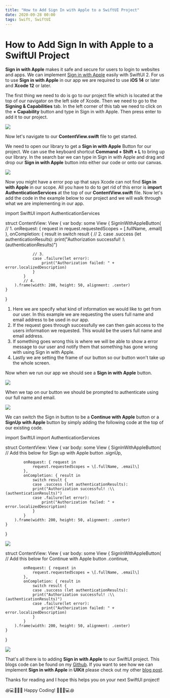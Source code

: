 ```yaml
---
title: "How to Add Sign In with Apple to a SwiftUI Project"
date: 2020-09-28 00:00
tags: Swift, SwiftUI
---
```

# How to Add Sign In with Apple to a SwiftUI Project

**Sign in with Apple** makes it safe and secure for users to login to websites and apps. We can implement [Sign in with Apple](https://developer.apple.com/documentation/sign_in_with_apple?language=data) easily with SwiftUI 2. For us to use **Sign in with Apple** in our app we are required to use **iOS 14** or later and **Xcode 12** or later.

The first thing we need to do is go to our project file which is located at the top of our navigator on the left side of Xcode. Then we need to go to the **Signing & Capabilities** tab. In the left corner of this tab we need to click on the **+ Capability** button and type in Sign in with Apple. Then press enter to add it to our project.

![](https://swifttom.com/wp-content/uploads/2020/09/screen-shot-2020-09-28-at-12.13.37-pm.png?w=1024)

Now let's navigate to our **ContentView.swift** file to get started.

We need to open our library to get a **Sign in with Apple** Button for our project. We can use the keyboard shortcut **Command + Shift + L** to bring up our library. In the search bar we can type in Sign in with Apple and drag and drop our **Sign in with Apple** button into either our code or onto our canvas.

![](https://swifttom.com/wp-content/uploads/2020/09/screen-shot-2020-09-28-at-10.29.10-am.png?w=1024)

Now you might have a error pop up that says Xcode can not find **Sign in with Apple** in our scope. All you have to do to get rid of this error is **import AuthenticationServices** at the top of our **ContentView.swift** file. Now let's add the code in the example below to our project and we will walk through what we are implementing in our app.

import SwiftUI
import AuthenticationServices

struct ContentView: View {
    var body: some View {
        SignInWithAppleButton(
            // 1.
            onRequest: { request in
                request.requestedScopes = \[.fullName, .email\]
            },
            onCompletion: { result in
                switch result {
                // 2.
                case .success (let authenticationResults):
                print("Authorization successful! :\\(authenticationResults)")

                // 3.
                case .failure(let error):
                    print("Authorization failed: " + error.localizedDescription)
                }
            }
            // 4.
        ).frame(width: 200, height: 50, alignment: .center)
    }
}

1. Here we are specify what kind of information we would like to get from our user. In this example we are requesting the users full name and email address to be used in our app.
2. If the request goes through successfully we can then gain access to the users information we requested. This would be the users full name and email address.
3. If something goes wrong this is where we will be able to show a error message to our user and notify them that something has gone wrong with using Sign in with Apple.
4. Lastly we are setting the frame of our button so our button won't take up the whole screen.

Now when we run our app we should see a **Sign in with Apple** button.

![](https://swifttom.com/wp-content/uploads/2020/09/simulator-screen-shot-iphone-11-pro-2020-09-28-at-12.06.50.png?w=473)

When we tap on our button we should be prompted to authenticate using our full name and email.

![](https://swifttom.com/wp-content/uploads/2020/09/simulator-screen-shot-iphone-11-pro-2020-09-28-at-12.24.44-1.png?w=473)

We can switch the Sign in button to be a **Continue with Apple** button or a **SignUp with Apple** button by simply adding the following code at the top of our existing code.

import SwiftUI
import AuthenticationServices

struct ContentView: View {
    var body: some View {
        SignInWithAppleButton(
            // Add this below for Sign up with Apple button
            .signUp,
            
            onRequest: { request in
                request.requestedScopes = \[.fullName, .email\]
            },
            onCompletion: { result in
                switch result {
                case .success (let authenticationResults):
                print("Authorization successful! :\\(authenticationResults)")
                case .failure(let error):
                    print("Authorization failed: " + error.localizedDescription)
                }
            }
        ).frame(width: 200, height: 50, alignment: .center)
    }
}

![](https://swifttom.com/wp-content/uploads/2020/09/simulator-screen-shot-iphone-11-pro-2020-09-28-at-12.45.07.png?w=473)

struct ContentView: View {
    var body: some View {
        SignInWithAppleButton(
            // Add this below for Continue with Apple button
            .continue,
            
            onRequest: { request in
                request.requestedScopes = \[.fullName, .email\]
            },
            onCompletion: { result in
                switch result {
                case .success (let authenticationResults):
                print("Authorization successful! :\\(authenticationResults)")
                case .failure(let error):
                    print("Authorization failed: " + error.localizedDescription)
                }
            }
        ).frame(width: 200, height: 50, alignment: .center)
    }
}

![](https://swifttom.com/wp-content/uploads/2020/09/simulator-screen-shot-iphone-11-pro-2020-09-28-at-12.46.40.png?w=473)

That's all there is to adding **Sign in with Apple** to our SwiftUI project. This blogs code can be found on my [Github](https://github.com/Tprezioso/Sign-In-with-Apple-SwiftUI-for-Blog). If you want to see how we can implement **Sign in with Apple** in **UIKit** please check out my other [blog post](https://swifttom.com/2020/04/19/how-to-implement-sign-in-with-apple-in-swift/).

Thanks for reading and I hope this helps you on your next SwiftUI project!

꩜💻👨🏻‍💻 Happy Coding! 👨🏻‍💻💻꩜
